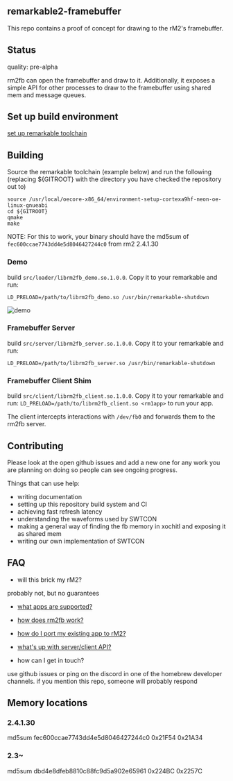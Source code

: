 ## remarkable2-framebuffer

This repo contains a proof of concept for drawing to the rM2's framebuffer.

## Status

quality: pre-alpha

rm2fb can open the framebuffer and draw to it. Additionally, it exposes a
simple API for other processes to draw to the framebuffer using shared mem and
message queues.

## Set up build environment

[set up remarkable toolchain](https://remarkablewiki.com/devel/qt_creator#toolchain)


## Building

Source the remarkable toolchain (example below) and run the following (replacing ${GITROOT} with the directory you have checked the repository out to)

```
source /usr/local/oecore-x86_64/environment-setup-cortexa9hf-neon-oe-linux-gnueabi
cd ${GITROOT}
qmake
make
```

NOTE: For this to work, your binary should have the md5sum of
`fec600ccae7743dd4e5d8046427244c0` from rm2 2.4.1.30

### Demo

build `src/loader/librm2fb_demo.so.1.0.0`.  Copy it to your
remarkable and run:

```
LD_PRELOAD=/path/to/librm2fb_demo.so /usr/bin/remarkable-shutdown
```

![demo](./docs/demo.gif)

### Framebuffer Server

build `src/server/librm2fb_server.so.1.0.0`.  Copy it to your
remarkable and run:

```
LD_PRELOAD=/path/to/librm2fb_server.so /usr/bin/remarkable-shutdown
```


### Framebuffer Client Shim

build `src/client/librm2fb_client.so.1.0.0`.  Copy it to your
remarkable and run: `LD_PRELOAD=/path/to/librm2fb_client.so <rm1app>` to
run your app.

The client intercepts interactions with `/dev/fb0` and forwards them to the
rm2fb server.


## Contributing

Please look at the open github issues and add a new one for any work you are planning
on doing so people can see ongoing progress.

Things that can use help:

* writing documentation
* setting up this repository build system and CI
* achieving fast refresh latency
* understanding the waveforms used by SWTCON
* making a general way of finding the fb memory in xochitl and exposing it as shared mem
* writing our own implementation of SWTCON

## FAQ

* will this brick my rM2?

probably not, but no guarantees

* [what apps are supported?](https://github.com/ddvk/remarkable2-framebuffer/issues/14)

* [how does rm2fb work?](https://github.com/ddvk/remarkable2-framebuffer/issues/5#issuecomment-718948222)

* [how do I port my existing app to rM2?](https://github.com/ddvk/remarkable2-framebuffer/issues/13)

* [what's up with server/client API?](https://github.com/ddvk/remarkable2-framebuffer/issues/4)


* how can I get in touch?

use github issues or ping on the discord in one of the homebrew developer
channels. if you mention this repo, someone will probably respond



## Memory locations

### 2.4.1.30

md5sum fec600ccae7743dd4e5d8046427244c0
0x21F54
0x21A34

### 2.3~

md5sum dbd4e8dfeb8810c88fc9d5a902e65961
0x224BC
0x2257C
